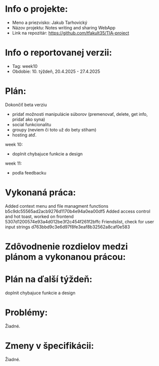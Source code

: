 # Info o projekte:
- Meno a priezvisko: Jakub Tarhovický
- Názov projektu: Notes writing and sharing WebApp
- Link na repozitár: https://github.com/tfakult35/TIA-project

# Info o reportovanej verzii:  
- Tag: week10                  
- Obdobie: 10. týždeň, 20.4.2025 - 27.4.2025

# Plán:
Dokončiť beta verziu
- pridať možnosti manipulácie súborov (premenovať, delete, get info, pridať ako syna)
- social funkcionalitu
- groupy (neviem či toto už do bety stíham)
- hosting
atď.

week 10:
- doplnit chybajuce funkcie a design

week 11:
- podla feedbacku

# Vykonaná práca:

Added context menu and file managment functions b5c9dc55565ad2acb9276d1170b4e94a0ea00df5
Added access control and hot toast, worked on frontend 5307d1200574e93a4d012be3f2c454f261f2bffc
Friendslist, check for user input strings d763bbd9c3e6d97f8fe3eaf8b32562a8caf0e583


# Zdôvodnenie rozdielov medzi plánom a vykonanou prácou:

# Plán na ďalší týždeň:
doplnit chybajuce funkcie a design

# Problémy:
Žiadné.

# Zmeny v špecifikácii:
Žiadné.
 

